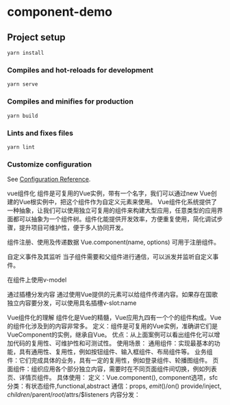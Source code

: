 # component-demo

## Project setup
```
yarn install
```

### Compiles and hot-reloads for development
```
yarn serve
```

### Compiles and minifies for production
```
yarn build
```

### Lints and fixes files
```
yarn lint
```

### Customize configuration
See [Configuration Reference](https://cli.vuejs.org/config/).

vue组件化
组件是可复用的Vue实例，带有一个名字，我们可以通过new Vue创建的Vue根实例中，把这个组件作为自定义元素来使用。
Vue组件化系统提供了一种抽象，让我们可以使用独立可复用的组件来构建大型应用，任意类型的应用界面都可以抽象为一个组件树。组件化能提供开发效率，方便重复使用，简化调试步骤，提升项目可维护性，便于多人协同开发。

组件注册、使用及传递数据
Vue.component(name, options) 可用于注册组件。

自定义事件及其监听
当子组件需要和父组件进行通信，可以派发并监听自定义事件。

在组件上使用v-model

通过插槽分发内容
通过使用Vue提供的<slot>元素可以给组件传递内容。如果存在国歌独立内容要分发，可以使用具名插槽v-slot:name

Vue组件化的理解
组件化是Vue的精髓，Vue应用九四有一个个的组件构成。Vue的组件化涉及到的内容非常多。
定义：组件是可复用的Vue实例，准确讲它们是VueComponent的实例，继承自Vue。
优点：从上面案例可以看出组件化可以增加代码的复用性、可维护性和可测试性。
使用场景：
    通用组件：实现最基本的功能，具有通用性、复用性，例如按钮组件、输入框组件、布局组件等。
    业务组件：它们完成具体的业务，具有一定的复用性，例如登录组件、轮播图组件。
    页面组件：组织应用各个部分独立内容，需要时在不同页面组件间切换，例如列表页、详情页组件。
具体使用：
    定义：Vue.component(), component选项，sfc
    分类：有状态组件,functional,abstract
    通信：props, $emit()/$on() provide/inject, $children/$parent/$root/$attrs/$listeners
    内容分发：<slot> <template> v-slot
    优化：is, keep-alive, 异步组件

组件的本质
Vue中的组件经历如下过程：组件配置=> VueComponent实例=> render()=> Virtural DOM=> DOM
结论：组件的本质是产生虚拟DOM


事件总线
任意两个组件之间传值
Bus：事件派发、监听和回调管理
Vue.prototype.$bus = new Vue()
this.$bus.$on('foo', handle)
this.$bus.$emit('foo')

vuex
创建唯一的全局数据管理者store,通过它管理数据并通知组件状态变更。

$parent/$root
兄弟组件之间通信可通过共同父辈搭桥
this.$parent.$on('foo', handle)
this.$parent.$emit('foo')

$children
父组件可以通过$children访问子组件实现父子通信，$children不能保证子元素顺序

$attrs/$listeners
包含了父作用域中不作为prop被识别(且获取)的特性绑定(class和style除外)。当一个组件没有声明任何prop时，这里会包含所有父作用域的绑定(class 和 style 除外),并且可以通过v-bind="$attrs"传入内部组件。
<p>{{$attrs.foo}}</p> //  child组件中并未在prop中声明foo
<HelloWorld foo="foo"/>

$refs 获取子节点引用
<HelloWorld ref="hw"/>
mounted() {
    this.$refs.hw.xx = 'xxx'
}

provide/inject
能够实现祖先和后代之间传值
// ancestor
provide() { return {foo: 'foo'} }
// descendant
inject: ['foo']

插槽
插槽语法是Vue实现的内容分发API,用于复合组件开发。
匿名插槽: 默认插槽用default做参数
    <template v-slot:default></template>
具名插槽：将内容分发到子组件指定位置
    <slot name="content"></slot>
    <template v-slot:content></template>
作用域插槽：分发内容要用到子组件中数据
    <template v-slot:default="slotProps">
        来自子组件数据：{{slotProps.foo}}
    </template>



